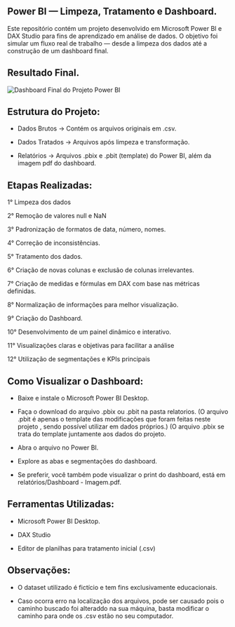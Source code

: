 ## Power BI — Limpeza, Tratamento e Dashboard.

Este repositório contém um projeto desenvolvido em Microsoft Power BI e DAX Studio para fins de aprendizado em análise de dados.
O objetivo foi simular um fluxo real de trabalho — desde a limpeza dos dados até a construção de um dashboard final.


## Resultado Final. 


![Dashboard Final do Projeto Power BI]("PowerBI-Basico\Relatórios\a4b47e62.png")
## Estrutura do Projeto:

- Dados Brutos → Contém os arquivos originais em .csv.

- Dados Tratados → Arquivos após limpeza e transformação.

- Relatórios → Arquivos .pbix e .pbit (template) do Power BI, além da imagem pdf do dashboard.


## Etapas Realizadas:

1° Limpeza dos dados

2° Remoção de valores null e NaN

3° Padronização de formatos de data, número, nomes.

4° Correção de inconsistências.

5° Tratamento dos dados.

6° Criação de novas colunas e exclusão de colunas irrelevantes.

7° Criação de medidas e fórmulas em DAX com base nas métricas definidas.

8° Normalização de informações para melhor visualização.

9° Criação do Dashboard.

10° Desenvolvimento de um painel dinâmico e interativo.

11° Visualizações claras e objetivas para facilitar a análise

12° Utilização de segmentações e KPIs principais

## Como Visualizar o Dashboard:

- Baixe e instale o Microsoft Power BI Desktop.

- Faça o download do arquivo .pbix ou .pbit na pasta relatorios. 
  (O arquivo .pbit é apenas o template das modificações que foram feitas neste projeto , sendo possível utilizar em dados próprios.)
  (O arquivo .pbix se trata do template juntamente aos dados do projeto. 

 - Abra o arquivo no Power BI.

- Explore as abas e segmentações do dashboard.

- Se preferir, você também pode visualizar o print do dashboard, está em relatórios/Dashboard - Imagem.pdf.

## Ferramentas Utilizadas:

- Microsoft Power BI Desktop.

- DAX Studio

- Editor de planilhas para tratamento inicial (.csv)

## Observações:

- O dataset utilizado é fictício e tem fins exclusivamente educacionais.

- Caso ocorra erro na localização dos arquivos, pode ser causado pois o caminho buscado foi alteraddo na sua máquina,
  basta modificar o caminho para onde os .csv estão no seu computador. 
